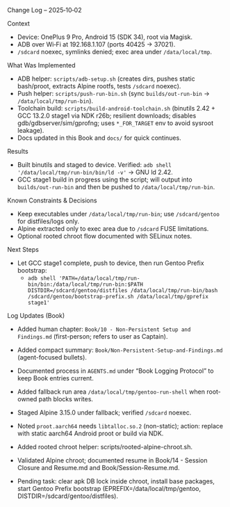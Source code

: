 Change Log – 2025‑10‑02

Context
- Device: OnePlus 9 Pro, Android 15 (SDK 34), root via Magisk.
- ADB over Wi‑Fi at 192.168.1.107 (ports 40425 → 37021).
- `/sdcard` noexec, symlinks denied; exec area under `/data/local/tmp`.

What Was Implemented
- ADB helper: `scripts/adb-setup.sh` (creates dirs, pushes static bash/proot, extracts Alpine rootfs, tests `/sdcard` noexec).
- Push helper: `scripts/push-run-bin.sh` (sync `builds/out-run-bin` → `/data/local/tmp/run-bin`).
- Toolchain build: `scripts/build-android-toolchain.sh` (binutils 2.42 + GCC 13.2.0 stage1 via NDK r26b; resilient downloads; disables gdb/gdbserver/sim/gprofng; uses `*_FOR_TARGET` env to avoid sysroot leakage).
- Docs updated in this Book and `docs/` for quick continues.

Results
- Built binutils and staged to device. Verified: `adb shell '/data/local/tmp/run-bin/bin/ld -v'` → GNU ld 2.42.
- GCC stage1 build in progress using the script; will output into `builds/out-run-bin` and then be pushed to `/data/local/tmp/run-bin`.

Known Constraints & Decisions
- Keep executables under `/data/local/tmp/run-bin`; use `/sdcard/gentoo` for distfiles/logs only.
- Alpine extracted only to exec area due to `/sdcard` FUSE limitations.
- Optional rooted chroot flow documented with SELinux notes.

Next Steps
- Let GCC stage1 complete, push to device, then run Gentoo Prefix bootstrap:
  - `adb shell 'PATH=/data/local/tmp/run-bin/bin:/data/local/tmp/run-bin:$PATH DISTDIR=/sdcard/gentoo/distfiles /data/local/tmp/run-bin/bash /sdcard/gentoo/bootstrap-prefix.sh /data/local/tmp/gprefix stage1'`

Log Updates (Book)
- Added human chapter: `Book/10 - Non-Persistent Setup and Findings.md` (first-person; refers to user as Captain).
- Added compact summary: `Book/Non-Persistent-Setup-and-Findings.md` (agent-focused bullets).
- Documented process in `AGENTS.md` under “Book Logging Protocol” to keep Book entries current.

- Added fallback run area `/data/local/tmp/gentoo-run-shell` when root-owned path blocks writes.
- Staged Alpine 3.15.0 under fallback; verified `/sdcard` noexec.
- Noted `proot.aarch64` needs `libtalloc.so.2` (non-static); action: replace with static aarch64 Android proot or build via NDK.

- Added rooted chroot helper: scripts/rooted-alpine-chroot.sh.
- Validated Alpine chroot; documented resume in Book/14 - Session Closure and Resume.md and Book/Session-Resume.md.
- Pending task: clear apk DB lock inside chroot, install base packages, start Gentoo Prefix bootstrap (EPREFIX=/data/local/tmp/gentoo, DISTDIR=/sdcard/gentoo/distfiles).

